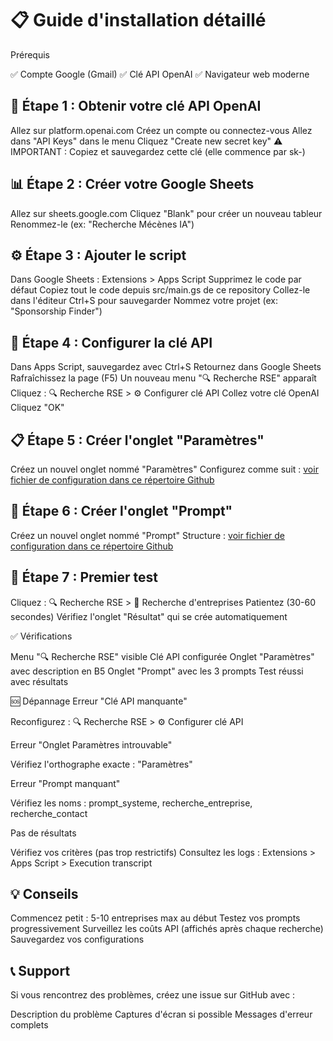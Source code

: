 # 📋 Guide d'installation détaillé
Prérequis

✅ Compte Google (Gmail)
✅ Clé API OpenAI
✅ Navigateur web moderne

## 🔑 Étape 1 : Obtenir votre clé API OpenAI

Allez sur platform.openai.com
Créez un compte ou connectez-vous
Allez dans "API Keys" dans le menu
Cliquez "Create new secret key"
⚠️ IMPORTANT : Copiez et sauvegardez cette clé (elle commence par sk-)

## 📊 Étape 2 : Créer votre Google Sheets

Allez sur sheets.google.com
Cliquez "Blank" pour créer un nouveau tableur
Renommez-le (ex: "Recherche Mécènes IA")

## ⚙️ Étape 3 : Ajouter le script

Dans Google Sheets : Extensions > Apps Script
Supprimez le code par défaut
Copiez tout le code depuis src/main.gs de ce repository
Collez-le dans l'éditeur
Ctrl+S pour sauvegarder
Nommez votre projet (ex: "Sponsorship Finder")

## 🔧 Étape 4 : Configurer la clé API

Dans Apps Script, sauvegardez avec Ctrl+S
Retournez dans Google Sheets
Rafraîchissez la page (F5)
Un nouveau menu "🔍 Recherche RSE" apparaît
Cliquez : 🔍 Recherche RSE > ⚙️ Configurer clé API
Collez votre clé OpenAI
Cliquez "OK"

## 📋 Étape 5 : Créer l'onglet "Paramètres"

Créez un nouvel onglet nommé "Paramètres"
Configurez comme suit : [voir fichier de configuration dans ce répertoire Github](src/examples/sheet-configuration.md)

## 📝 Étape 6 : Créer l'onglet "Prompt"

Créez un nouvel onglet nommé "Prompt"
Structure : [voir fichier de configuration dans ce répertoire Github](src/examples/sheet-configuration.md)

## 🧪 Étape 7 : Premier test

Cliquez : 🔍 Recherche RSE > 🏢 Recherche d'entreprises
Patientez (30-60 secondes)
Vérifiez l'onglet "Résultat" qui se crée automatiquement

✅ Vérifications

 Menu "🔍 Recherche RSE" visible
 Clé API configurée
 Onglet "Paramètres" avec description en B5
 Onglet "Prompt" avec les 3 prompts
 Test réussi avec résultats

🆘 Dépannage
Erreur "Clé API manquante"

Reconfigurez : 🔍 Recherche RSE > ⚙️ Configurer clé API

Erreur "Onglet Paramètres introuvable"

Vérifiez l'orthographe exacte : "Paramètres"

Erreur "Prompt manquant"

Vérifiez les noms : prompt_systeme, recherche_entreprise, recherche_contact

Pas de résultats

Vérifiez vos critères (pas trop restrictifs)
Consultez les logs : Extensions > Apps Script > Execution transcript

## 💡 Conseils

Commencez petit : 5-10 entreprises max au début
Testez vos prompts progressivement
Surveillez les coûts API (affichés après chaque recherche)
Sauvegardez vos configurations

## 📞 Support
Si vous rencontrez des problèmes, créez une issue sur GitHub avec :

Description du problème
Captures d'écran si possible
Messages d'erreur complets

